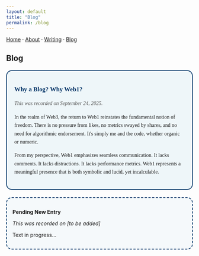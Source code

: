 ```yaml
---
layout: default
title: "Blog"
permalink: /blog
---
```


[Home](/) · [About](/about) · [Writing](/writing) · [Blog](/blog)

## Blog

<!-- Blog Entry · 2025-09-24 -->
<div style="border: 2px solid #003366; border-radius: 15px; background-color: rgba(173, 216, 230, 0.2); padding: 20px; margin: 20px 0; font-family: 'Georgia', serif; line-height: 1.6;">
  <p style="font-size: 1.2em; font-weight: bold; color: #003366; margin-bottom: 10px;">Why a Blog? Why Web1?</p>
  <p style="font-style: italic; color: #555;">This was recorded on September 24, 2025.</p>
  <p>In the realm of Web3, the return to Web1 reinstates the fundamental notion of freedom. There is no pressure from likes, no metrics swayed by shares, and no need for algorithmic endorsement. It's simply me and the code, whether organic or numeric.</p>
  <p>From my perspective, Web1 emphasizes seamless communication. It lacks comments. It lacks distractions. It lacks performance metrics. Web1 represents a meaningful presence that is both symbolic and lucid, yet incalculable.</p>
</div>

<!-- Blog Entry · [to be added] -->
<div style="border: 2px dashed #003366; border-radius: 15px; background-color: rgba(173, 216, 230, 0.1); padding: 15px; margin: 20px 0;">
  <p><strong>Pending New Entry</strong></p>
  <p><em>This was recorded on [to be added]</em></p>
  <p>Text in progress...</p>
</div>
